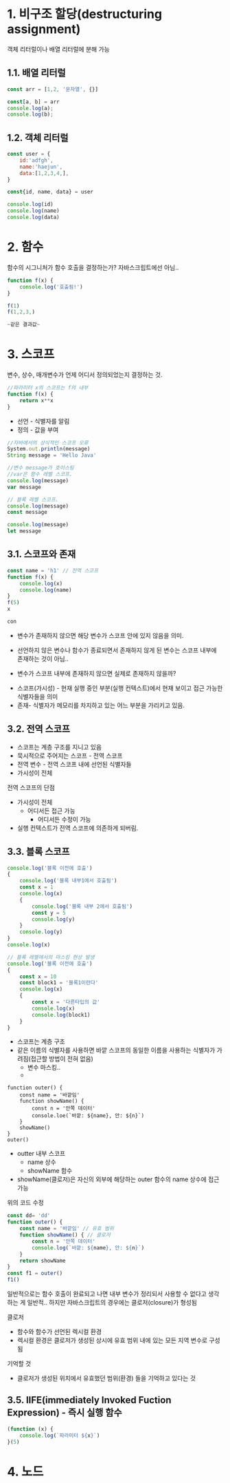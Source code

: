 # 1. 비구조 할당(destructuring assignment)

객체 리터럴이나 배열 리터럴에 분해 가능


## 1.1. 배열 리터럴

```javascript
const arr = [1,2, '문자열', {}]

const[a, b] = arr
console.log(a);
console.log(b);
```

## 1.2. 객체 리터럴
```javascript
const user = {
    id:'adfgh',
    name:'haejun',
    data:[1,2,3,4,],
}

const{id, name, data} = user

console.log(id)
console.log(name)
console.log(data)
```

# 2. 함수

함수의 시그니처가 함수 호출을 결정하는가?
자바스크립트에선 아님..

```javascript
function f(x) {
    console.log('호출됨!')
}

f(1)
f(1,2,3,)

~같은 결과값~
```

# 3. 스코프

변수, 상수, 매개변수가 언제 어디서 정의되었는지 결정하는 것.

```javascript
//파라미터 x의 스코프는 f의 내부
function f(x) {
    return x**x
}
```

- 선언 - 식별자를 알림
- 정의 - 값을 부여

```javascript
//자바에서의 상식적인 스코프 오류
System.out.println(message)
String message = 'Hello Java'
```

```javascript
//변수 message가 호이스팅
//var은 함수 레벨 스코프.
console.log(message)
var message
```


```javascript
// 블록 레벨 스코프.
console.log(message)
const message

console.log(message)
let message
```

## 3.1. 스코프와 존재

```javascript
const name = 'h1' // 전역 스코프
function f(x) {
    console.log(x)
    console.log(name)
}
f(5)
x

con
```
- 변수가 존재하지 않으면 해당 변수가 스코프 안에 있지 않음을 의미.
- 선언하지 않은 변수나 함수가 종료되면서 존재하지 않게 된 변수는 스코프 내부에 존재하는 것이 아님..

- 변수가 스코프 내부에 존재하지 않으면 실제로 존재하지 않을까?


* 스코프(가시성) - 현재 실행 중인 부분(실행 컨텍스트)에서 현재 보이고 접근 가능한 식별자들을 의미
* 존재- 식별자가 메모리를 차지하고 있는 어느 부분을 가리키고 있음.


## 3.2. 전역 스코프

- 스코프는 계층 구조를 지니고 있음
- 묵시적으로 주어지는 스코프 - 전역 스코프
- 전역 변수 - 전역 스코프 내에 선언된 식별자들
- 가시성이 전체

전역 스코프의 단점
- 가시성이 전체
  - 어디서든 접근 가능
    - 어디서든 수정이 가능
- 실행 컨텍스트가 전역 스코프에 의존하게 되버림.

## 3.3. 블록 스코프

```javascript
console.log('블록 이전에 호출') 
{
    console.log('블록 내부1에서 호출됨')
    const x = 1
    console.log(x)
    {
        console.log('블록 내부 2에서 호출됨')
        const y = 5
        console.log(y)
    }
    console.log(y)
}
console.log(x)
```
```javascript
// 블록 레벨에서의 마스킹 현상 발생
console.log('블록 이전에 호출')
{
    const x = 10
    const block1 = '블록1이란다'
    console.log(x)
    {
        const x = '다른타입의 값'
        console.log(x)
        console.log(block1)
    }
}
```
- 스코프는 계층 구조
- 같은 이름의 식별자를 사용하면 바깥 스코프의 동일한 이름을 사용하는 식별자가 가려짐(접근할 방법이 전혀 없음)
  - 변수 마스킹..
  - 

```javacsript
function outer() {
    const name = '바깥임'
    function showName() {
        const n = '안쪽 데이터'
        console.loe(`바깥: ${name}, 안: ${n}`)
    }
    showName()
}
outer()
```

- outter 내부 스코프
  - name 상수
  - showName 함수
- showName(클로저)은 자신의 외부에 해당하는 outer 함수의 name 상수에 접근 가능

위의 코드 수정
```javascript
const dd= 'dd'
function outer() {
    const name = '바깥임' // 유효 범위
    function showName() { // 클로저
        const n = '안쪽 데이터'
        console.log(`바깥: ${name}, 안: ${n}`)
    }
    return showName
}
const f1 = outer()
f1()
```
일반적으로는 함수 호출이 완료되고 나면 내부 변수가 정리되서 사용할 수 없다고 생각하는 게 일반적..
하지만 자바스크립트의 경우에는 클로저(closure)가 형성됨

클로저
- 함수와 함수가 선언된 렉시컬 환경
- 렉시컬 환경은 클로저가 생성된 상시에 유효 범위 내에 있는 모든 지역 변수로 구성됨

기억할 것
- 클로저가 생성된 위치에서 유효했던 범위(환경) 들을 기억하고 있다는 것

## 3.5. IIFE(immediately Invoked Fuction Expression) - 즉시 실행 함수

```javascript
(function (x) {
    console.log(`파라미터 ${x}`)
}(5)
```

# 4. 노드